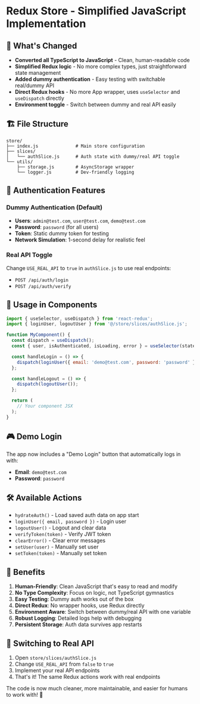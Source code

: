 # Redux Store - Simplified JavaScript Implementation

## 🎯 What's Changed

- **Converted all TypeScript to JavaScript** - Clean, human-readable code
- **Simplified Redux logic** - No more complex types, just straightforward state management
- **Added dummy authentication** - Easy testing with switchable real/dummy API
- **Direct Redux hooks** - No more App wrapper, uses `useSelector` and `useDispatch` directly
- **Environment toggle** - Switch between dummy and real API easily

## 🏗️ File Structure

```
store/
├── index.js              # Main store configuration
├── slices/
│   └── authSlice.js      # Auth state with dummy/real API toggle
└── utils/
    ├── storage.js        # AsyncStorage wrapper
    └── logger.js         # Dev-friendly logging
```

## 🔑 Authentication Features

### Dummy Authentication (Default)
- **Users**: `admin@test.com`, `user@test.com`, `demo@test.com`
- **Password**: `password` (for all users)
- **Token**: Static dummy token for testing
- **Network Simulation**: 1-second delay for realistic feel

### Real API Toggle
Change `USE_REAL_API` to `true` in `authSlice.js` to use real endpoints:
- `POST /api/auth/login`
- `POST /api/auth/verify`

## 🚀 Usage in Components

```javascript
import { useSelector, useDispatch } from 'react-redux';
import { loginUser, logoutUser } from '@/store/slices/authSlice.js';

function MyComponent() {
  const dispatch = useDispatch();
  const { user, isAuthenticated, isLoading, error } = useSelector(state => state.auth);

  const handleLogin = () => {
    dispatch(loginUser({ email: 'demo@test.com', password: 'password' }));
  };

  const handleLogout = () => {
    dispatch(logoutUser());
  };

  return (
    // Your component JSX
  );
}
```

## 🎮 Demo Login

The app now includes a "Demo Login" button that automatically logs in with:
- **Email**: `demo@test.com`
- **Password**: `password`

## 🛠️ Available Actions

- `hydrateAuth()` - Load saved auth data on app start
- `loginUser({ email, password })` - Login user
- `logoutUser()` - Logout and clear data
- `verifyToken(token)` - Verify JWT token
- `clearError()` - Clear error messages
- `setUser(user)` - Manually set user
- `setToken(token)` - Manually set token

## 🎯 Benefits

1. **Human-Friendly**: Clean JavaScript that's easy to read and modify
2. **No Type Complexity**: Focus on logic, not TypeScript gymnastics
3. **Easy Testing**: Dummy auth works out of the box
4. **Direct Redux**: No wrapper hooks, use Redux directly
5. **Environment Aware**: Switch between dummy/real API with one variable
6. **Robust Logging**: Detailed logs help with debugging
7. **Persistent Storage**: Auth data survives app restarts

## 🔄 Switching to Real API

1. Open `store/slices/authSlice.js`
2. Change `USE_REAL_API` from `false` to `true`
3. Implement your real API endpoints
4. That's it! The same Redux actions work with real endpoints

The code is now much cleaner, more maintainable, and easier for humans to work with! 🎉